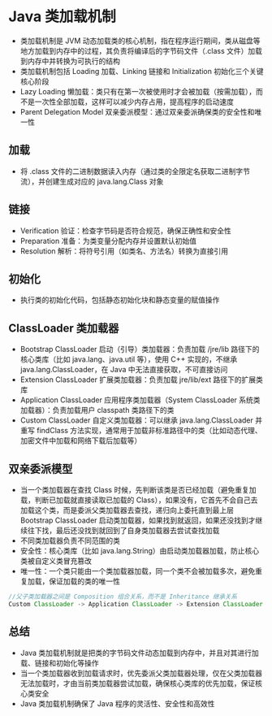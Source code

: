 # Java 类加载机制
- 类加载机制是 JVM 动态加载类的核心机制，指在程序运行期间，类从磁盘等地方加载到内存中的过程，其负责将编译后的字节码文件（.class 文件）加载到内存中并转换为可执行的结构
- 类加载机制包括 Loading 加载、Linking 链接和 Initialization 初始化三个关键核心阶段
- Lazy Loading 懒加载：类只有在第一次被使用时才会被加载（按需加载），而不是一次性全部加载，这样可以减少内存占用，提高程序的启动速度
- Parent Delegation Model 双亲委派模型：通过双亲委派确保类的安全性和唯一性 

## 加载
- 将 .class 文件的二进制数据读入内存（通过类的全限定名获取二进制字节流），并创建生成对应的 java.lang.Class 对象

## 链接
- Verification 验证：检查字节码是否符合规范，确保正确性和安全性
- Preparation 准备：为类变量分配内存并设置默认初始值
- Resolution 解析：将符号引用（如类名、方法名）转换为直接引用

## 初始化
- 执行类的初始化代码，包括静态初始化块和静态变量的赋值操作

## ClassLoader 类加载器
- Bootstrap ClassLoader 启动（引导）类加载器：负责加载 /jre/lib 路径下的核心类库（比如 java.lang、java.util 等），使用 C++ 实现的，不继承 java.lang.ClassLoader，在 Java 中无法直接获取，不可直接访问
- Extension ClassLoader 扩展类加载器：负责加载 jre/lib/ext 路径下的扩展类库
- Application ClassLoader 应用程序类加载器（System ClassLoader 系统类加载器）：负责加载用户 classpath 类路径下的类
- Custom ClassLoader 自定义类加载器：可以继承 java.lang.ClassLoader 并重写 findClass 方法实现，通常用于加载非标准路径中的类（比如动态代理、加密文件中加载和网络下载后加载等）

## 双亲委派模型
- 当一个类加载器在查找 Class 时候，先判断该类是否已经加载（避免重复加载，判断已加载就直接读取已加载的 Class），如果没有，它首先不会自己去加载这个类，而是委派父类加载器去查找，递归向上委托直到最上层 Bootstrap ClassLoader 启动类加载器，如果找到就返回，如果还没找到才继续往下找，最后还没找到就回到了自身类加载器去尝试查找加载
- 不同类加载器负责不同范围的类
- 安全性：核心类库（比如 java.lang.String）由启动类加载器加载，防止核心类被自定义类冒充篡改
- 唯一性：一个类只能由一个类加载器加载，同一个类不会被加载多次，避免重复加载，保证加载的类的唯一性

```java
//父子类加载器之间是 Composition 组合关系，而不是 Inheritance 继承关系
Custom ClassLoader -> Application ClassLoader -> Extension ClassLoader -> Bootstrap ClassLoader
```

## 总结
- Java 类加载机制就是把类的字节码文件动态加载到内存中，并且对其进行加载、链接和初始化等操作
- 当一个类加载器收到加载请求时，优先委派父类加载器处理，仅在父类加载器无法加载时，才由当前类加载器尝试加载，确保核心类库的优先加载，保证核心类安全
- Java 类加载机制确保了 Java 程序的灵活性、安全性和高效性










